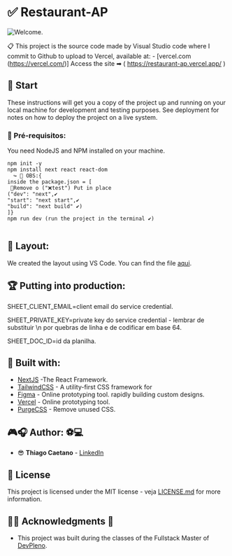# ✅ Restaurant-AP


![Welcome](/ap-explosão-de-sabores.png?raw=true).

📋 This project is the source code made by Visual Studio code where I commit to Github to upload to Vercel, available at:  - [vercel.com (https://vercel.com/)] Access the site ➡ ( https://restaurant-ap.vercel.app/ )



## 🎉 Start

These instructions will get you a copy of the project up and running on your local machine for development and testing purposes. See deployment for notes on how to deploy the project on a live system.

### 📝 Pré-requisitos:

You need NodeJS and NPM installed on your machine.

```
npm init -y
npm install next react react-dom 
  ↪ 🛑 OBS:{
inside the package.json = [
 📌Remove o ("❌test") Put in place 
("dev": "next",✔
"start": "next start",✔
"build": "next build" ✔)
]}
npm run dev (run the project in the terminal ✔)


```

## 📁 Layout:

We created the layout using VS Code. You can find the file [aqui](https://code.visualstudio.com/).

## 🏆 Putting into production:

SHEET_CLIENT_EMAIL=client email do service credential.

SHEET_PRIVATE_KEY=private key do service credential - lembrar de substituir \n por quebras de linha e de codificar em base 64.

SHEET_DOC_ID=id da planilha.

## 📢 Built with:

* [NextJS](https://nextjs.org/) -The React Framework.
* [TailwindCSS](https://tailwindcss.com/) - A utility-first CSS framework for
* [Figma](https://www.figma.com/) - Online prototyping tool.
rapidly building custom designs.
* [Vercel](https://vercel.com/) - Online prototyping tool.
* [PurgeCSS](https://purgecss.com/) - Remove unused CSS. 

## 🎮🎧 Author: ⚽💻 

* 😎 **Thiago Caetano** - [LinkedIn](https://www.linkedin.com/in/thiagocb2-developer-fullstack/)

## 🧾 License

This project is licensed under the MIT license - veja [LICENSE.md](LICENSE.md) for more information.

## 👨‍🎓 Acknowledgments 🎉

* This project was built during the classes of the Fullstack Master of [DevPleno](https://devpleno.com).

